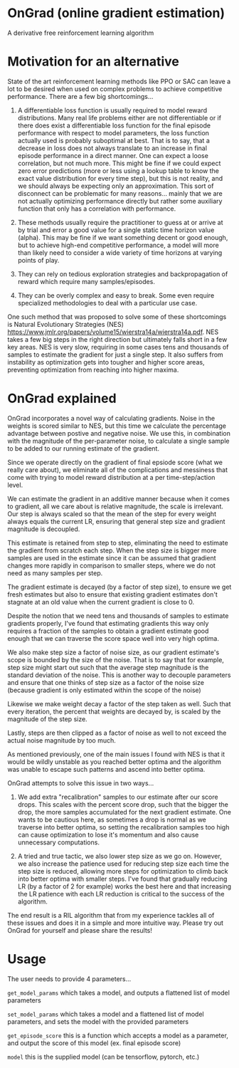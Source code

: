 # OnGrad (online gradient estimation)
A derivative free reinforcement learning algorithm

# Motivation for an alternative

State of the art reinforcement learning methods like PPO or SAC can leave a lot to be desired when used on complex problems to achieve competitive performance. There are a few big shortcomings...

1) A differentiable loss function is usually required to model reward distributions. Many real life problems either are not differentiable or if there does exist a differentiable loss function for the final episode performance with respect to model parameters, the loss function actually used is probably suboptimal at best. That is to say, that a decrease in loss does not always translate to an increase in final episode performance in a direct manner. One can expect a loose correlation, but not much more. This might be fine if we could expect zero error predictions (more or less using a lookup table to know the exact value distribution for every time step), but this is not reality, and we should always be expecting only an approximation. This sort of disconnect can be problematic for many reasons... mainly that we are not actually optimizing performance directly but rather some auxiliary function that only has a correlation with performance.

2) These methods usually require the practitioner to guess at or arrive at by trial and error a good value for a single static time horizon value (alpha). This may be fine if we want something decent or good enough, but to achieve high-end competitive performance, a model will more than likely need to consider a wide variety of time horizons at varying points of play.

3) They can rely on tedious exploration strategies and backpropagation of reward which require many samples/episodes.

4) They can be overly complex and easy to break. Some even require specialized methodologies to deal with a particular use case.

One such method that was proposed to solve some of these shortcomings is Natural Evolutionary Strategies (NES) https://www.jmlr.org/papers/volume15/wierstra14a/wierstra14a.pdf. NES takes a few big steps in the right direction but ultimately falls short in a few key areas. NES is very slow, requiring in some cases tens and thousands of samples to estimate the gradient for just a single step. It also suffers from instability as optimization gets into tougher and higher score areas, preventing optimization from reaching into higher maxima.

# OnGrad explained

OnGrad incorporates a novel way of calculating gradients. Noise in the weights is scored similar to NES, but this time we calculate the percentage advantage between postive and negative noise. We use this, in combination with the magnitude of the per-parameter noise, to calculate a single sample to be added to our running estimate of the gradient.

Since we operate directly on the gradient of final epsiode score (what we really care about), we eliminate all of the complications and messiness that come with trying to model reward distribution at a per time-step/action level.

We can estimate the gradient in an additive manner because when it comes to gradient, all we care about is relative magnitude, the scale is irrelevant. Our step is always scaled so that the mean of the step for every weight always equals the current LR, ensuring that general step size and gradient magnitude is decoupled.

This estimate is retained from step to step, eliminating the need to estimate the gradient from scratch each step. When the step size is bigger more samples are used in the estimate since it can be assumed that gradient changes more rapidly in comparison to smaller steps, where we do not need as many samples per step.

The gradient estimate is decayed (by a factor of step size), to ensure we get fresh estimates but also to ensure that existing gradient estimates don't stagnate at an old value when the current gradient is close to 0.

Despite the notion that we need tens and thousands of samples to estimate gradients properly, I've found that estimating gradients this way only requires a fraction of the samples to obtain a gradient estimate good enough that we can traverse the score space well into very high optima.

We also make step size a factor of noise size, as our gradient estimate's scope is bounded by the size of the noise. That is to say that for example, step size might start out such that the average step magnitude is the standard deviation of the noise. This is another way to decouple parameters and ensure that one thinks of step size as a factor of the noise size (because gradient is only estimated within the scope of the noise)

Likewise we make weight decay a factor of the step taken as well. Such that every iteration, the percent that weights are decayed by, is scaled by the magnitude of the step size.

Lastly, steps are then clipped as a factor of noise as well to not exceed the actual noise magnitude by too much.

As mentioned previously, one of the main issues I found with NES is that it would be wildly unstable as you reached better optima and the algorithm was unable to escape such patterns and ascend into better optima.

OnGrad attempts to solve this issue in two ways...

1) We add extra "recalibration" samples to our estimate after our score drops. This scales with the percent score drop, such that the bigger the drop, the more samples accumulated for the next gradient estimate. One wants to be cautious here, as sometimes a drop is normal as we traverse into better optima, so setting the recalibration samples too high can cause optimization to lose it's momentum and also cause unnecessary computations.

2) A tried and true tactic, we also lower step size as we go on. However, we also increase the patience used for reducing step size each time the step size is reduced, allowing more steps for optimization to climb back into better optima with smaller steps. I've found that gradually reducing LR (by a factor of 2 for example) works the best here and that increasing the LR patience with each LR reduction is critical to the success of the algorithm.

The end result is a RIL algorithm that from my experience tackles all of these issues and does it in a simple and more intuitive way. Please try out OnGrad for yourself and please share the results!

# Usage

The user needs to provide 4 parameters...

```get_model_params``` which takes a model, and outputs a flattened list of model parameters

```set_model_params``` which takes a model and a flattened list of model parameters, and sets the model with the provided parameters

```get_episode_score``` this is a function which accepts a model as a parameter, and output the score of this model (ex. final episode score)

```model``` this is the supplied model (can be tensorflow, pytorch, etc.)
